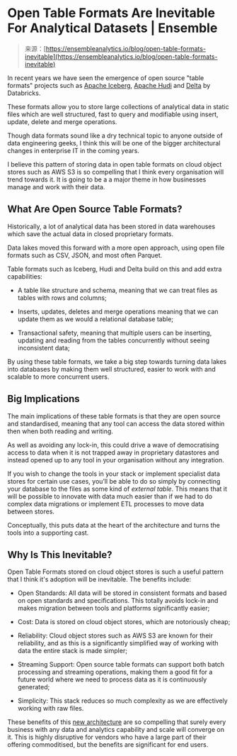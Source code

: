 <!--yml
category: 未分类
date: 2024-05-27 14:54:38
-->

# Open Table Formats Are Inevitable For Analytical Datasets | Ensemble

> 来源：[https://ensembleanalytics.io/blog/open-table-formats-inevitable](https://ensembleanalytics.io/blog/open-table-formats-inevitable)

In recent years we have seen the emergence of open source "table formats" projects such as [Apache Iceberg](https://iceberg.apache.org/), [Apache Hudi](https://hudi.apache.org/) and [Delta](https://delta.io/) by Databricks.

These formats allow you to store large collections of analytical data in static files which are well structured, fast to query and modifiable using insert, update, delete and merge operations.

Though data formats sound like a dry technical topic to anyone outside of data engineering geeks, I think this will be one of the bigger architectural changes in enterprise IT in the coming years.

I believe this pattern of storing data in open table formats on cloud object stores such as AWS S3 is so compelling that I think every organisation will trend towards it. It is going to be a a major theme in how businesses manage and work with their data.

## [](#what-are-open-source-table-formats)What Are Open Source Table Formats?

Historically, a lot of analytical data has been stored in data warehouses which save the actual data in closed proprietary formats.

Data lakes moved this forward with a more open approach, using open file formats such as CSV, JSON, and most often Parquet.

Table formats such as Iceberg, Hudi and Delta build on this and add extra capabilities:

*   A table like structure and schema, meaning that we can treat files as tables with rows and columns;

*   Inserts, updates, deletes and merge operations meaning that we can update them as we would a relational database table;

*   Transactional safety, meaning that multiple users can be inserting, updating and reading from the tables concurrently without seeing inconsistent data;

By using these table formats, we take a big step towards turning data lakes into databases by making them well structured, easier to work with and scalable to more concurrent users.

## [](#big-implications)Big Implications

The main implications of these table formats is that they are open source and standardised, meaning that any tool can access the data stored within then when both reading and writing.

As well as avoiding any lock-in, this could drive a wave of democratising access to data when it is not trapped away in proprietary datastores and instead opened up to any tool in your organisation without any integration.

If you wish to change the tools in your stack or implement specialist data stores for certain use cases, you’ll be able to do so simply by connecting your database to the files as some kind of *external table*. This means that it will be possible to innovate with data much easier than if we had to do complex data migrations or implement ETL processes to move data between stores.

Conceptually, this puts data at the heart of the architecture and turns the tools into a supporting cast.

## [](#why-is-this-inevitable)Why Is This Inevitable?

Open Table Formats stored on cloud object stores is such a useful pattern that I think it's adoption will be inevitable. The benefits include:

*   Open Standards: All data will be stored in consistent formats and based on open standards and specifications. This totally avoids lock-in and makes migration between tools and platforms significantly easier;

*   Cost: Data is stored on cloud object stores, which are notoriously cheap;

*   Reliability: Cloud object stores such as AWS S3 are known for their reliability, and as this is a significantly simplified way of working with data the entire stack is made simpler;

*   Streaming Support: Open source table formats can support both batch processing and streaming operations, making them a good fit for a future world where we need to process data as it is continuously generated;

*   Simplicity: This stack reduces so much complexity as we are effectively working with raw files.

These benefits of this [new architecture](/blog/new-architecture-cloud-native-data) are so compelling that surely every business with any data and analytics capability and scale will converge on it. This is highly disruptive for vendors who have a large part of their offering commoditised, but the benefits are significant for end users.